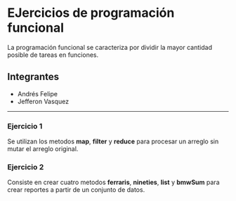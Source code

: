 # EJercicios de programación funcional
La programación funcional se caracteriza por dividir la mayor cantidad posible de tareas en funciones.

## Integrantes
- Andrés Felipe
- Jefferon Vasquez

***

### Ejercicio 1
Se utilizan los metodos **map**, **filter** y **reduce** para procesar un arreglo
sin mutar el arreglo original.

### Ejercicio 2
Consiste en crear cuatro metodos **ferraris**, **nineties**, **list** y **bmwSum** para crear reportes
a partir de un conjunto de datos.